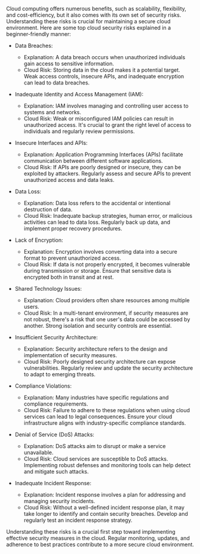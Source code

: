 Cloud computing offers numerous benefits, such as scalability, flexibility, and cost-efficiency, but it also comes with its own set of security risks. Understanding these risks is crucial for maintaining a secure cloud environment. Here are some top cloud security risks explained in a beginner-friendly manner:

- Data Breaches:
  - Explanation: A data breach occurs when unauthorized individuals gain access to sensitive information.
  - Cloud Risk: Storing data in the cloud makes it a potential target. Weak access controls, insecure APIs, and inadequate encryption can lead to data breaches.

- Inadequate Identity and Access Management (IAM):
  - Explanation: IAM involves managing and controlling user access to systems and networks.
  - Cloud Risk: Weak or misconfigured IAM policies can result in unauthorized access. It's crucial to grant the right level of access to individuals and regularly review permissions.

- Insecure Interfaces and APIs:
  - Explanation: Application Programming Interfaces (APIs) facilitate communication between different software applications.
  - Cloud Risk: If APIs are poorly designed or insecure, they can be exploited by attackers. Regularly assess and secure APIs to prevent unauthorized access and data leaks.

- Data Loss:
  - Explanation: Data loss refers to the accidental or intentional destruction of data.
  - Cloud Risk: Inadequate backup strategies, human error, or malicious activities can lead to data loss. Regularly back up data, and implement proper recovery procedures.

- Lack of Encryption:
  - Explanation: Encryption involves converting data into a secure format to prevent unauthorized access.
  - Cloud Risk: If data is not properly encrypted, it becomes vulnerable during transmission or storage. Ensure that sensitive data is encrypted both in transit and at rest.

- Shared Technology Issues:
  - Explanation: Cloud providers often share resources among multiple users.
  - Cloud Risk: In a multi-tenant environment, if security measures are not robust, there's a risk that one user's data could be accessed by another. Strong isolation and security controls are essential.

- Insufficient Security Architecture:
  - Explanation: Security architecture refers to the design and implementation of security measures.
  - Cloud Risk: Poorly designed security architecture can expose vulnerabilities. Regularly review and update the security architecture to adapt to emerging threats.

- Compliance Violations:
  - Explanation: Many industries have specific regulations and compliance requirements.
  - Cloud Risk: Failure to adhere to these regulations when using cloud services can lead to legal consequences. Ensure your cloud infrastructure aligns with industry-specific compliance standards.

- Denial of Service (DoS) Attacks:
  - Explanation: DoS attacks aim to disrupt or make a service unavailable.
  - Cloud Risk: Cloud services are susceptible to DoS attacks. Implementing robust defenses and monitoring tools can help detect and mitigate such attacks.

- Inadequate Incident Response:
  - Explanation: Incident response involves a plan for addressing and managing security incidents.
  - Cloud Risk: Without a well-defined incident response plan, it may take longer to identify and contain security breaches. Develop and regularly test an incident response strategy.

Understanding these risks is a crucial first step toward implementing effective security measures in the cloud. Regular monitoring, updates, and adherence to best practices contribute to a more secure cloud environment.
